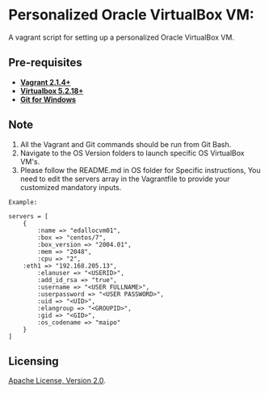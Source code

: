 # Personalized Oracle VirtualBox VM:
A vagrant script for setting up a personalized Oracle VirtualBox VM.

## Pre-requisites

 * **[Vagrant 2.1.4+](https://www.vagrantup.com)**
 * **[Virtualbox 5.2.18+](https://www.virtualbox.org)**
 * **[Git for Windows](https://git-scm.com/downloads)**

## Note
1) All the Vagrant and Git commands should be run from Git Bash.
2) Navigate to the OS Version folders to launch specific OS VirtualBox VM's.
3) Please follow the README.md in OS folder for Specific instructions, You need to edit the servers array in the Vagrantfile to provide your customized mandatory inputs.

```
Example:

servers = [
    {
        :name => "edallocvm01",
        :box => "centos/7",
        :box_version => "2004.01",
        :mem => "2048",
        :cpu => "2",
	:eth1 => "192.168.205.13",
        :elanuser => "<USERID>",
        :add_id_rsa => "true",
        :username => "<USER FULLNAME>",
        :userpassword => "<USER PASSWORD>",
        :uid => "<UID>",
        :elangroup => "<GROUPID>",
        :gid => "<GID>",
        :os_codename => "maipo"
    }
]

```
## Licensing

[Apache License, Version 2.0](http://opensource.org/licenses/Apache-2.0).
